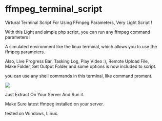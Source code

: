 # ffmpeg_terminal_script
Virtural Terminal Script For Using FFmpeg Parameters, Very Light Script !

With this Light and simple php script, you can run any ffmpeg command parameters !

A simulated environment like the linux terminal, which allows you to use the ffmpeg parameters.

Also, Live Progress Bar, Tasking Log, Play Video :), Remote Upload File, Make Folder, Set Output Folder and some options is now included to script.

you can use any shell commands in this terminal, like command proment.

<img src="https://github.com/Pedroxam/ffmpeg_terminal_script/blob/master/screencapture-localhost-terminal3-2019-03-04-00_26_50.png">

Just Extract On Your Server And Run it.

Make Sure latest ffmpeg installed on your server.

tested on Windows, Linux.
